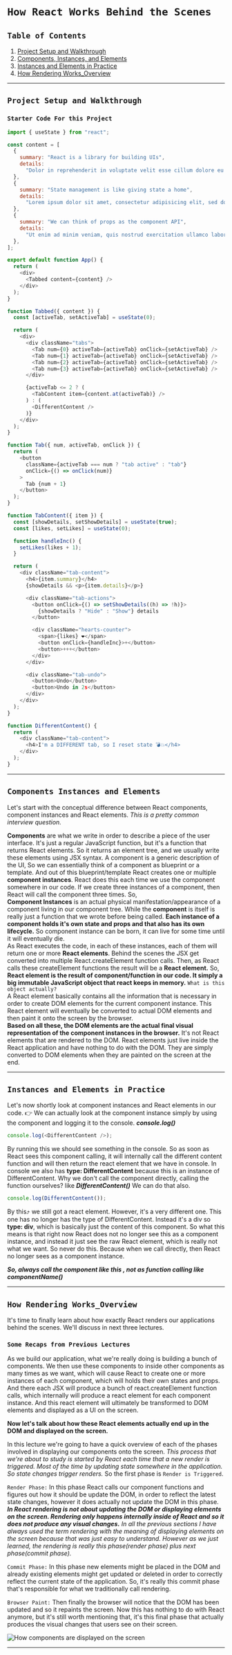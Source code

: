 # `How React Works Behind the Scenes`

## `Table of Contents`

1. [Project Setup and Walkthrough](#project-setup-and-walkthrough)
2. [Components, Instances, and Elements](#components-instances-and-elements)
3. [Instances and Elements in Practice](#instances-and-elements-in-practice)
4. [How Rendering Works_Overview](#how-rendering-works_overview)

---

## `Project Setup and Walkthrough`

### `Starter Code For this Project`

```javascript
import { useState } from "react";

const content = [
  {
    summary: "React is a library for building UIs",
    details:
      "Dolor in reprehenderit in voluptate velit esse cillum dolore eu fugiat nulla pariatur. Occaecat cupidatat non proident, sunt in culpa qui officia deserunt mollit anim id est laborum.",
  },
  {
    summary: "State management is like giving state a home",
    details:
      "Lorem ipsum dolor sit amet, consectetur adipisicing elit, sed do eiusmod tempor incididunt ut labore et dolore magna aliqua. Excepteur sint occaecat cupidatat non proident, sunt in culpa qui officia deserunt mollit anim id est laborum.",
  },
  {
    summary: "We can think of props as the component API",
    details:
      "Ut enim ad minim veniam, quis nostrud exercitation ullamco laboris nisi ut aliquip ex ea commodo consequat. Duis aute irure dolor in reprehenderit in voluptate velit esse cillum dolore eu fugiat nulla pariatur.",
  },
];

export default function App() {
  return (
    <div>
      <Tabbed content={content} />
    </div>
  );
}

function Tabbed({ content }) {
  const [activeTab, setActiveTab] = useState(0);

  return (
    <div>
      <div className="tabs">
        <Tab num={0} activeTab={activeTab} onClick={setActiveTab} />
        <Tab num={1} activeTab={activeTab} onClick={setActiveTab} />
        <Tab num={2} activeTab={activeTab} onClick={setActiveTab} />
        <Tab num={3} activeTab={activeTab} onClick={setActiveTab} />
      </div>

      {activeTab <= 2 ? (
        <TabContent item={content.at(activeTab)} />
      ) : (
        <DifferentContent />
      )}
    </div>
  );
}

function Tab({ num, activeTab, onClick }) {
  return (
    <button
      className={activeTab === num ? "tab active" : "tab"}
      onClick={() => onClick(num)}
    >
      Tab {num + 1}
    </button>
  );
}

function TabContent({ item }) {
  const [showDetails, setShowDetails] = useState(true);
  const [likes, setLikes] = useState(0);

  function handleInc() {
    setLikes(likes + 1);
  }

  return (
    <div className="tab-content">
      <h4>{item.summary}</h4>
      {showDetails && <p>{item.details}</p>}

      <div className="tab-actions">
        <button onClick={() => setShowDetails((h) => !h)}>
          {showDetails ? "Hide" : "Show"} details
        </button>

        <div className="hearts-counter">
          <span>{likes} ❤️</span>
          <button onClick={handleInc}>+</button>
          <button>+++</button>
        </div>
      </div>

      <div className="tab-undo">
        <button>Undo</button>
        <button>Undo in 2s</button>
      </div>
    </div>
  );
}

function DifferentContent() {
  return (
    <div className="tab-content">
      <h4>I'm a DIFFERENT tab, so I reset state 💣💥</h4>
    </div>
  );
}
```

---

## `Components Instances and Elements`

Let's start with the conceptual difference between React components, component instances and React elements. _This is a pretty common interview question._

**Components** are what we write in order to describe a piece of the user interface. It's just a regular JavaScript function, but it's a function that returns React elements. So it returns an element tree, and we usually write these elements using JSX syntax. A component is a generic description of the UI, So we can essentially think of a component as blueprint or a template. And out of this blueprint/template React creates one or multiple **component instances**. React does this each time we use the component somewhere in our code. If we create three instances of a component, then React will call the component three times. So,  
**Component Instances** is an actual physical manifestation/appearance of a component living in our component tree. While the **component** is itself is really just a function that we wrote before being called. **Each instance of a component holds it's own state and props and that also has its own lifecycle.** So component instance can be born, it can live for some time until it will eventually die.  
As React executes the code, in each of these instances, each of them will return one or more **React elements**. Behind the scenes the JSX get converted into multiple React.createElement function calls. Then, as React calls these createElement functions the result will be a **React element.** So, **React element is the result of component/function in our code. It simply a big immutable JavaScript object that react keeps in memory.** `What is this object actually?`  
A React element basically contains all the information that is necessary in order to create DOM elements for the current component instance. This React element will eventually be converted to actual DOM elements and then paint it onto the screen by the browser.  
**Based on all these, the DOM elements are the actual final visual representation of the component instances in the browser.** It's not React elements that are rendered to the DOM. React elements just live inside the React application and have nothing to do with the DOM. They are simply converted to DOM elements when they are painted on the screen at the end.

---

## `Instances and Elements in Practice`

Let's now shortly look at component instances and React elements in our code.
👉 We can actually look at the component instance simply by using the component and logging it to the console. **_console.log(<componentName/>)_**

```javascript
console.log(<DifferentContent />);
```

By running this we should see something in the console. So as soon as React sees this component calling, it will internally call the different content function and will then return the react element that we have in console. In console we also has **type: DifferentContent** because this is an instance of DifferentContent. Why we don't call the component directly, calling the function ourselves? like **_DifferentContent()_** We can do that also.

```javascript
console.log(DifferentContent());
```

By this⤴ we still got a react element. However, it's a very different one. This one has no longer has the type of DifferentContent. Instead it's a div so **type: div**, which is basically just the content of this component. So what this means is that right now React does not no longer see this as a component instance, and instead it just see the raw React element, which is really not what we want. So never do this. Because when we call directly, then React no longer sees as a component instance.

**_So, always call the component like this <componentName/>, not as function calling like componentName()_**

---

## `How Rendering Works_Overview`

It's time to finally learn about how exactly React renders our applications behind the scenes. We'll discuss in next three lectures.

### `Some Recaps from Previous Lectures`

As we build our application, what we're really doing is building a bunch of components. We then use these components to inside other components as many times as we want, which will cause React to create one or more instances of each component, which will holds their own states and props. And there each JSX will produce a bunch of react.createElement function calls, which internally will produce a react element for each component instance. And this react element will ultimately be transformed to DOM elements and displayed as a UI on the screen.

**Now let's talk about how these React elements actually end up in the DOM and displayed on the screen.**

In this lecture we're going to have a quick overview of each of the phases involved in displaying our components onto the screen. _This process that we're about to study is started by React each time that a new render is triggered. Most of the time by updating state somewhere in the application. So state changes trigger renders._ So the first phase is `Render is Triggered`.

`Render Phase:` In this phase React calls our component functions and figures out how it should be update the DOM, in order to reflect the latest state changes, however it does actually not update the DOM in this phase.  
**_In React rendering is not about updating the DOM or displaying elements on the screen. Rendering only happens internally inside of React and so it does not produce any visual changes._** _In all the previous sections I have always used the term rendering with the meaning of displaying elements on the screen because that was just easy to understand. However as we just learned, the rendering is really this phase(render phase) plus next phase(commit phase)._

`Commit Phase:` In this phase new elements might be placed in the DOM and already existing elements might get updated or deleted in order to correctly reflect the current state of the application. So, it's really this commit phase that's responsible for what we traditionally call rendering.

`Browser Paint:` Then finally the browser will notice that the DOM has been updated and so it repaints the screen. Now this has nothing to do with React anymore, but it's still worth mentioning that, it's this final phase that actually produces the visual changes that users see on their screen.

![How components are displayed on the screen](./how-components-display.jpeg)

---
